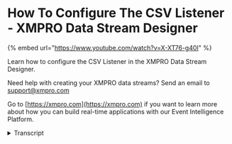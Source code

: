 # How To Configure The CSV Listener - XMPRO Data Stream Designer
{% embed url="https://www.youtube.com/watch?v=X-XT76-g40I" %}

Learn how to configure the CSV Listener in the XMPRO Data Stream Designer. 

Need help with creating your XMPRO data streams? Send an email to support@xmpro.com 

Go to [https://xmpro.com](https://xmpro.com) if you want to learn more about how you can build real-time applications with our Event Intelligence Platform.
<details>
<summary>Transcript</summary>and we are going to do here is look at

how to set up and configure the CSV

listener agent the scenes we listener

allows us to listen for data that comes

from a CSV file I already have an event

printer set up and configured this will

help us look at the data that is rich

from the CSV file what I now want to do

is to setup and configure my CSV

listener go to the tool box and search

for CSV you will find it under listeners

click on the agent and drag it to the

canvas note that the default name will

be given to it you can rename the agent

by clicking on the white space and start

typing

next connect the outfit endpoint of your

first Asian to the input endpoint of the

second and click Save

double click on your CSV less than agent

first make sure you using the correct

election if not select another

collection from the rock down next set

the polling interval for example if I

leave it as 10 seconds it will check for

new records in the CSV file every 10

seconds in the data section upload your

CSV file by clicking on select fog and

browsing to the location on desk where

it's stored as soon as the file is

successfully uploaded the columns in the

file will appear in the pilot section

specify the correct data type for each

of these columns

click apply click Save demonstrate how

the CSV listener works I'm going to run

the stream by clicking on publish to

view the data click on live view and

select your event printer agent click

Save and give it a few seconds you will

see data start coming through to expand

the page click on maximize

you
</details>